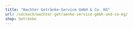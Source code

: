 ```yaml
---
title: "Wachter Getränke-Service GmbH & Co. KG"
url: /seckach/wachter-getraenke-service-gmbh-und-co-kg/
shop: Getränke
---
```

